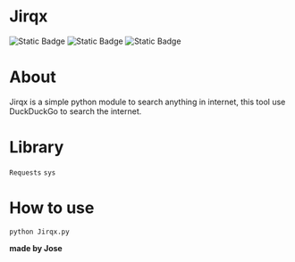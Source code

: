 # Jirqx
<img alt="Static Badge" src="https://img.shields.io/badge/Jirqx-Python-blue"> <img alt="Static Badge" src="https://img.shields.io/badge/DuckDuck-Go-orange"> <img alt="Static Badge" src="https://img.shields.io/badge/Open-Source-Green">

# About
Jirqx is a simple python module to search anything in internet, this tool use DuckDuckGo to search the internet.

# Library
`Requests`
`sys`

# How to use

`python Jirqx.py`

**made by Jose**
